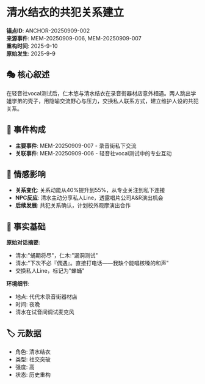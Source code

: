 # 清水结衣的共犯关系建立

**锚点ID**: ANCHOR-20250909-002  
**来源事件**: MEM-20250909-006, MEM-20250909-007  
**重构时间**: 2025-9-10  
**原始发生**: 2025-9-9

## 🎭 核心叙述
在轻音社vocal测试后，仁木悠与清水结衣在录音街器材店意外相遇。两人跳出学姐学弟的壳子，用隐喻交流野心与压力，交换私人联系方式，建立维护人设的共犯关系。

## 🔗 事件构成
- **主要事件**: MEM-20250909-007 - 录音街私下交流
- **关联事件**: MEM-20250909-006 - 轻音社vocal测试中的专业互动

## 💫 情感影响
- **关系变化**: 关系动能从40%提升到55%，从专业关注到私下连接
- **NPC反应**: 清水主动分享私人Line，透露唱片公司A&R演出机会
- **后续发展**: 共犯关系确认，计划校外观摩演出合作

## 📝 事实基础
**原始对话摘要**:
- 清水:"蛹期将尽"，仁木:"漏洞测试"
- 清水:"下次不必『偶遇』。直接打电话——我缺个能唱核嗓的和声"
- 交换私人Line，标记为"蝉蛹"

**环境细节**:
- 地点: 代代木录音街器材店
- 时间: 夜晚
- 清水在试音间调试麦克风

## 🏷️ 元数据
- 角色: 清水结衣
- 类型: 社交突破
- 强度: 高
- 状态: 历史重构